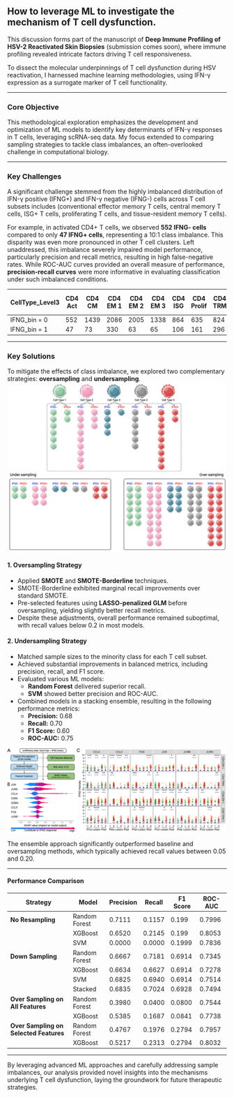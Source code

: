 ## How to leverage ML to investigate the mechanism of T cell dysfunction. 

This discussion forms part of the manuscript of **Deep Immune Profiling of HSV-2 Reactivated Skin Biopsies** (submission comes soon), where immune profiling revealed intricate factors driving T cell responsiveness. 

To dissect the molecular underpinnings of T cell dysfunction during HSV reactivation, I harnessed machine learning methodologies, using IFN-γ expression as a surrogate marker of T cell functionality.

---

### **Core Objective**

This methodological exploration emphasizes the development and optimization of ML models to identify key determinants of IFN-γ responses in T cells, leveraging scRNA-seq data. My focus extended to comparing sampling strategies to tackle class imbalances, an often-overlooked challenge in computational biology.

---

### **Key Challenges**

A significant challenge stemmed from the highly imbalanced distribution of IFN-γ positive (IFNG+) and IFN-γ negative (IFNG-) cells across T cell subsets includes (conventional effector memory T cells, central memory T cells, ISG+ T cells, proliferating T cells, and tissue-resident memory T cells).

For example, in activated CD4+ T cells, we observed **552 IFNG- cells** compared to only **47 IFNG+ cells**, representing a 10:1 class imbalance. This disparity was even more pronounced in other T cell clusters. Left unaddressed, this imbalance severely impaired model performance, particularly precision and recall metrics, resulting in high false-negative rates. While ROC-AUC curves provided an overall measure of performance, **precision-recall curves** were more informative in evaluating classification under such imbalanced conditions.

| CellType_Level3 | CD4 Act | CD4 CM | CD4 EM 1 | CD4 EM 2 | CD4 EM 3 | CD4 ISG | CD4 Prolif | CD4 TRM | CD8 CM | CD8 EM 1 | CD8 EM 2 | CD8 ISG | CD8 TRM 1 | CD8 TRM 2 |
|-----------------|---------|--------|----------|----------|----------|---------|------------|---------|--------|----------|----------|---------|----------|----------|
| IFNG_bin = 0    | 552     | 1439   | 2086     | 2005     | 1338     | 864     | 635        | 824     | 1795   | 1585     | 1253     | 325     | 402      | 1272     |
| IFNG_bin = 1    | 47      | 73     | 330      | 63       | 65       | 106     | 161        | 296     | 114    | 728      | 190      | 110     | 261      | 224      |


---

### **Key Solutions**

To mitigate the effects of class imbalance, we explored two complementary strategies: **oversampling** and **undersampling**.
![sampling](./Others/illustration%20imbalance%20of%20IFNG%20response%20with%20cell%20types.png)

#### **1. Oversampling Strategy**
- Applied **SMOTE** and **SMOTE-Borderline** techniques.
- SMOTE-Borderline exhibited marginal recall improvements over standard SMOTE.
- Pre-selected features using **LASSO-penalized GLM** before oversampling, yielding slightly better recall metrics.
- Despite these adjustments, overall performance remained suboptimal, with recall values below 0.2 in most models.

#### **2. Undersampling Strategy**
- Matched sample sizes to the minority class for each T cell subset.
- Achieved substantial improvements in balanced metrics, including precision, recall, and F1 score.
- Evaluated various ML models:
  - **Random Forest** delivered superior recall.
  - **SVM** showed better precision and ROC-AUC.
- Combined models in a stacking ensemble, resulting in the following performance metrics:
  - **Precision:** 0.68  
  - **Recall:** 0.70  
  - **F1 Score:** 0.60  
  - **ROC-AUC:** 0.75  

![](./Others/FinalResult.png)


The ensemble approach significantly outperformed baseline and oversampling methods, which typically achieved recall values between 0.05 and 0.20.

---

#### **Performance Comparison**

| Strategy                         | Model           | Precision | Recall  | F1 Score | ROC-AUC |
|----------------------------------|-----------------|-----------|---------|----------|---------|
| **No Resampling**                | Random Forest   | 0.7111    | 0.1157  | 0.199    | 0.7996  |
|                                  | XGBoost         | 0.6520    | 0.2145  | 0.199    | 0.8053  |
|                                  | SVM             | 0.0000    | 0.0000  | 0.1999   | 0.7836  |
| **Down Sampling**                | Random Forest   | 0.6667    | 0.7181  | 0.6914   | 0.7345  |
|                                  | XGBoost         | 0.6634    | 0.6627  | 0.6914   | 0.7278  |
|                                  | SVM             | 0.6825    | 0.6940  | 0.6914   | 0.7514  |
|                                  | Stacked         | 0.6835    | 0.7024  | 0.6928   | 0.7494  |
| **Over Sampling on All Features**| Random Forest   | 0.3980    | 0.0400  | 0.0800   | 0.7544  |
|                                  | XGBoost         | 0.5385    | 0.1687  | 0.0841   | 0.7738  |
| **Over Sampling on Selected Features** | Random Forest | 0.4767 | 0.1976  | 0.2794   | 0.7957  |
|                                  | XGBoost         | 0.5217    | 0.2313  | 0.2794   | 0.8032  |

---

By leveraging advanced ML approaches and carefully addressing sample imbalances, our analysis provided novel insights into the mechanisms underlying T cell dysfunction, laying the groundwork for future therapeutic strategies.